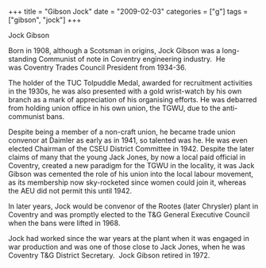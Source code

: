 +++
title = "Gibson Jock"
date = "2009-02-03"
categories = ["g"]
tags = ["gibson", "jock"]
+++

Jock Gibson

Born in 1908, although a Scotsman in origins, Jock Gibson was a long-standing Communist of note in Coventry engineering industry.  He was Coventry Trades Council President from 1934-36.

The holder of the TUC Tolpuddle Medal, awarded for recruitment activities in the 1930s, he was also presented with a gold wrist-watch by his own branch as a mark of appreciation of his organising efforts. He was debarred from holding union office in his own union, the TGWU, due to the anti-communist bans.

Despite being a member of a non-craft union, he became trade union convenor at Daimler as early as in 1941, so talented was he. He was even elected Chairman of the CSEU District Committee in 1942. Despite the later claims of many that the young Jack Jones, by now a local paid official in Coventry, created a new paradigm for the TGWU in the locality, it was Jack Gibson was cemented the role of his union into the local labour movement, as its membership now sky-rocketed since women could join it, whereas the AEU did not permit this until 1942. 

In later years, Jock would be convenor of the Rootes (later Chrysler) plant in Coventry and was promptly elected to the T&G General Executive Council when the bans were lifted in 1968.

Jock had worked since the war years at the plant when it was engaged in war production and was one of those close to Jack Jones, when he was Coventry T&G District Secretary.  Jock Gibson retired in 1972.

